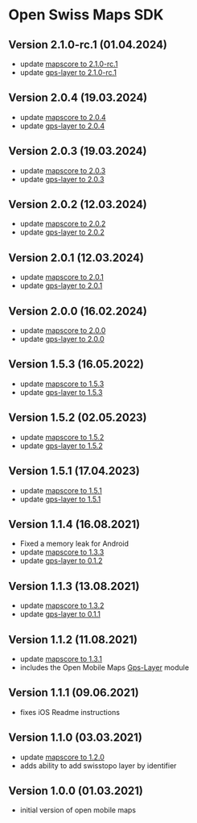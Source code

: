 # Open Swiss Maps SDK

## Version 2.1.0-rc.1 (01.04.2024)
- update [mapscore to 2.1.0-rc.1](https://github.com/openmobilemaps/maps-core/releases/tag/2.1.0-rc.1)
- update [gps-layer to 2.1.0-rc.1](https://github.com/openmobilemaps/layer-gps/releases/tag/2.1.0-rc.1)

## Version 2.0.4 (19.03.2024)
- update [mapscore to 2.0.4](https://github.com/openmobilemaps/maps-core/releases/tag/2.0.4)
- update [gps-layer to 2.0.4](https://github.com/openmobilemaps/layer-gps/releases/tag/2.0.4)

## Version 2.0.3 (19.03.2024)
- update [mapscore to 2.0.3](https://github.com/openmobilemaps/maps-core/releases/tag/2.0.3)
- update [gps-layer to 2.0.3](https://github.com/openmobilemaps/layer-gps/releases/tag/2.0.3)

## Version 2.0.2 (12.03.2024)
- update [mapscore to 2.0.2](https://github.com/openmobilemaps/maps-core/releases/tag/2.0.2)
- update [gps-layer to 2.0.2](https://github.com/openmobilemaps/layer-gps/releases/tag/2.0.2)

## Version 2.0.1 (12.03.2024)
- update [mapscore to 2.0.1](https://github.com/openmobilemaps/maps-core/releases/tag/2.0.1)
- update [gps-layer to 2.0.1](https://github.com/openmobilemaps/layer-gps/releases/tag/2.0.1)

## Version 2.0.0 (16.02.2024)
- update [mapscore to 2.0.0](https://github.com/openmobilemaps/maps-core/releases/tag/2.0.0)
- update [gps-layer to 2.0.0](https://github.com/openmobilemaps/layer-gps/releases/tag/2.0.0)

## Version 1.5.3 (16.05.2022)
- update [mapscore to 1.5.3](https://github.com/openmobilemaps/maps-core/releases/tag/1.5.3)
- update [gps-layer to 1.5.3](https://github.com/openmobilemaps/layer-gps/releases/tag/1.5.3)

## Version 1.5.2 (02.05.2023)
- update [mapscore to 1.5.2](https://github.com/openmobilemaps/maps-core/releases/tag/1.5.2)
- update [gps-layer to 1.5.2](https://github.com/openmobilemaps/layer-gps/releases/tag/1.5.2)

## Version 1.5.1 (17.04.2023)
- update [mapscore to 1.5.1](https://github.com/openmobilemaps/maps-core/releases/tag/1.5.1)
- update [gps-layer to 1.5.1](https://github.com/openmobilemaps/layer-gps/releases/tag/1.5.1)

## Version 1.1.4 (16.08.2021)
- Fixed a memory leak for Android
- update [mapscore to 1.3.3](https://github.com/openmobilemaps/maps-core/releases/tag/1.3.3)
- update [gps-layer to 0.1.2](https://github.com/openmobilemaps/layer-gps/releases/tag/0.1.2)

## Version 1.1.3 (13.08.2021)
- update [mapscore to 1.3.2](https://github.com/openmobilemaps/maps-core/releases/tag/1.3.2)
- update [gps-layer to 0.1.1](https://github.com/openmobilemaps/layer-gps/releases/tag/0.1.1)

## Version 1.1.2 (11.08.2021)
- update [mapscore to 1.3.1](https://github.com/openmobilemaps/maps-core/releases/tag/1.3.1)
- includes the Open Mobile Maps [Gps-Layer](https://github.com/openmobilemaps/layer-gps/releases/tag/0.1.0) module

## Version 1.1.1 (09.06.2021)
- fixes iOS Readme instructions

## Version 1.1.0 (03.03.2021)
- update [mapscore to 1.2.0](https://github.com/openmobilemaps/maps-core/releases/tag/1.2.0)
- adds ability to add swisstopo layer by identifier

## Version 1.0.0 (01.03.2021)
- initial version of open mobile maps
